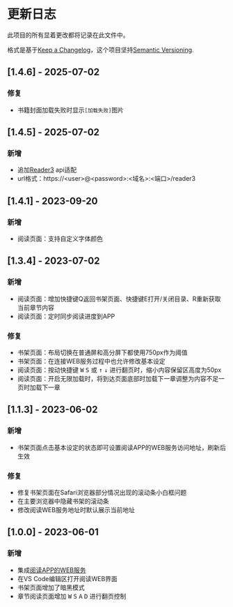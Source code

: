 # 更新日志

此项目的所有显着更改都将记录在此文件中。

格式是基于[Keep a Changelog](https://keepachangelog.com/en/1.0.0/)，这个项目坚持[Semantic Versioning](https://semver.org/spec/v2.0.0.html).

## [1.4.6] - 2025-07-02

### 修复
- 书籍封面加载失败时显示`[加载失败]`图片

## [1.4.5] - 2025-07-02

### 新增

- 追加[Reader3](https://github.com/hectorqin/reader) api适配
- url格式：https://\<user>@\<password>:<域名>:<端口>/reader3

## [1.4.1] - 2023-09-20

### 新增

- 阅读页面：支持自定义字体颜色

## [1.3.4] - 2023-07-02

### 新增

- 阅读页面：增加快捷键Q返回书架页面、快捷键E打开/关闭目录、R重新获取当前章节内容
- 阅读页面：定时同步阅读进度到APP

### 修复

- 书架页面：布局切换在普通屏和高分屏下都使用750px作为阈值
- 书架页面：在连接WEB服务过程中也允许修改基本设定
- 阅读页面：按动快捷键 <kbd>W</kbd> <kbd>S</kbd> 或 <kbd>↑</kbd> <kbd>↓</kbd> 进行翻页时，缩小内容保留区高度为50px
- 阅读页面：开启无限加载时，将到达页面底部时加载下一章调整为内容不足一页时加载下一章

## [1.1.3] - 2023-06-02

### 新增

- 书架页面点击基本设定的状态即可设置阅读APP的WEB服务访问地址，刷新后生效

### 修复

- 修复书架页面在Safari浏览器部分情况出现的滚动条小白框问题
- 在主要浏览器中隐藏书架的滚动条
- 修改阅读WEB服务地址时默认展示当前地址

## [1.0.0] - 2023-06-01

### 新增

- 集成[阅读APP的WEB服务](https://github.com/gedoor/legado/tree/master/modules/web)
- 在VS Code编辑区打开阅读WEB界面
- 书架页面增加了暗黑模式
- 章节阅读页面增加 <kbd>W</kbd> <kbd>S</kbd> <kbd>A</kbd> <kbd>D</kbd> 进行翻页控制
